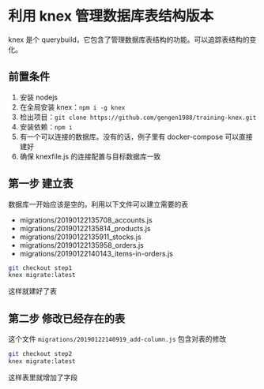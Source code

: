 利用 knex 管理数据库表结构版本
=======================

knex 是个 querybuild，它包含了管理数据库表结构的功能。可以追踪表结构的变化。

前置条件
----------

1. 安装 nodejs
2. 在全局安装 knex：`npm i -g knex`
3. 检出项目：`git clone https://github.com/gengen1988/training-knex.git`
4. 安装依赖：`npm i`
5. 有一个可以连接的数据库。没有的话，例子里有 docker-compose 可以直接建好
6. 确保 knexfile.js 的连接配置与目标数据库一致

第一步 建立表
-----------

数据库一开始应该是空的。利用以下文件可以建立需要的表

- migrations/20190122135708_accounts.js
- migrations/20190122135814_products.js
- migrations/20190122135911_stocks.js
- migrations/20190122135958_orders.js
- migrations/20190122140143_items-in-orders.js

```sh
git checkout step1
knex migrate:latest
```

这样就建好了表

第二步 修改已经存在的表
-------------

这个文件 `migrations/20190122140919_add-column.js` 包含对表的修改

```sh
git checkout step2
knex migrate:latest
```

这样表里就增加了字段
